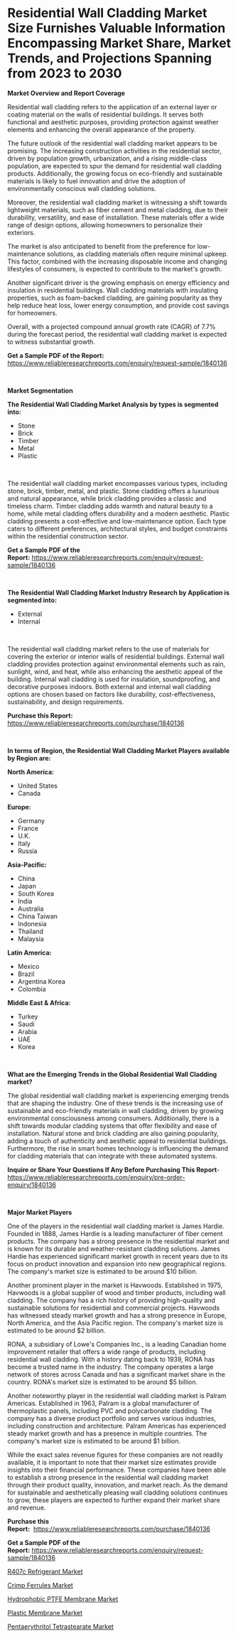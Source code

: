<p><h1>Residential Wall Cladding Market Size Furnishes Valuable Information Encompassing Market Share, Market Trends, and Projections Spanning from 2023 to 2030</h1></p><p><strong>Market Overview and Report Coverage</strong></p>
<p><p>Residential wall cladding refers to the application of an external layer or coating material on the walls of residential buildings. It serves both functional and aesthetic purposes, providing protection against weather elements and enhancing the overall appearance of the property.</p><p>The future outlook of the residential wall cladding market appears to be promising. The increasing construction activities in the residential sector, driven by population growth, urbanization, and a rising middle-class population, are expected to spur the demand for residential wall cladding products. Additionally, the growing focus on eco-friendly and sustainable materials is likely to fuel innovation and drive the adoption of environmentally conscious wall cladding solutions.</p><p>Moreover, the residential wall cladding market is witnessing a shift towards lightweight materials, such as fiber cement and metal cladding, due to their durability, versatility, and ease of installation. These materials offer a wide range of design options, allowing homeowners to personalize their exteriors.</p><p>The market is also anticipated to benefit from the preference for low-maintenance solutions, as cladding materials often require minimal upkeep. This factor, combined with the increasing disposable income and changing lifestyles of consumers, is expected to contribute to the market's growth.</p><p>Another significant driver is the growing emphasis on energy efficiency and insulation in residential buildings. Wall cladding materials with insulating properties, such as foam-backed cladding, are gaining popularity as they help reduce heat loss, lower energy consumption, and provide cost savings for homeowners.</p><p>Overall, with a projected compound annual growth rate (CAGR) of 7.7% during the forecast period, the residential wall cladding market is expected to witness substantial growth.</p></p>
<p><strong>Get a Sample PDF of the Report:</strong> <a href="https://www.reliableresearchreports.com/enquiry/request-sample/1840136">https://www.reliableresearchreports.com/enquiry/request-sample/1840136</a></p>
<p>&nbsp;</p>
<p><strong>Market Segmentation</strong></p>
<p><strong>The Residential Wall Cladding Market Analysis by types is segmented into:</strong></p>
<p><ul><li>Stone</li><li>Brick</li><li>Timber</li><li>Metal</li><li>Plastic</li></ul></p>
<p>&nbsp;</p>
<p><p>The residential wall cladding market encompasses various types, including stone, brick, timber, metal, and plastic. Stone cladding offers a luxurious and natural appearance, while brick cladding provides a classic and timeless charm. Timber cladding adds warmth and natural beauty to a home, while metal cladding offers durability and a modern aesthetic. Plastic cladding presents a cost-effective and low-maintenance option. Each type caters to different preferences, architectural styles, and budget constraints within the residential construction sector.</p></p>
<p><strong>Get a Sample PDF of the Report:</strong>&nbsp;<a href="https://www.reliableresearchreports.com/enquiry/request-sample/1840136">https://www.reliableresearchreports.com/enquiry/request-sample/1840136</a></p>
<p>&nbsp;</p>
<p><strong>The Residential Wall Cladding Market Industry Research by Application is segmented into:</strong></p>
<p><ul><li>External</li><li>Internal</li></ul></p>
<p>&nbsp;</p>
<p><p>The residential wall cladding market refers to the use of materials for covering the exterior or interior walls of residential buildings. External wall cladding provides protection against environmental elements such as rain, sunlight, wind, and heat, while also enhancing the aesthetic appeal of the building. Internal wall cladding is used for insulation, soundproofing, and decorative purposes indoors. Both external and internal wall cladding options are chosen based on factors like durability, cost-effectiveness, sustainability, and design requirements.</p></p>
<p><strong>Purchase this Report:</strong>&nbsp; <a href="https://www.reliableresearchreports.com/purchase/1840136">https://www.reliableresearchreports.com/purchase/1840136</a></p>
<p>&nbsp;</p>
<p><strong>In terms of Region, the Residential Wall Cladding Market Players available by Region are:</strong></p>
<p>
    <p> <strong> North America: </strong>
        <ul>
            <li>United States</li>
            <li>Canada</li>
        </ul>
        </p> 
    <p> <strong> Europe: </strong>
        <ul>
            <li>Germany</li>
            <li>France</li>
            <li>U.K.</li>
            <li>Italy</li>
            <li>Russia</li>
        </ul>
        </p> 
    <p> <strong> Asia-Pacific: </strong>
        <ul>
            <li>China</li>
            <li>Japan</li>
            <li>South Korea</li>
            <li>India</li>
            <li>Australia</li>
            <li>China Taiwan</li>
            <li>Indonesia</li>
            <li>Thailand</li>
            <li>Malaysia</li>
        </ul>
        </p> 
    <p> <strong> Latin America: </strong>
        <ul>
            <li>Mexico</li>
            <li>Brazil</li>
            <li>Argentina Korea</li>
            <li>Colombia</li>
        </ul>
        </p> 
    <p> <strong> Middle East & Africa: </strong>
        <ul>
            <li>Turkey</li>
            <li>Saudi</li>
            <li>Arabia</li>
            <li>UAE</li>
            <li>Korea</li>
        </ul>
    </p>
    </p>
<p>&nbsp;</p>
<p><strong>What are the Emerging Trends in the Global Residential Wall Cladding market?</strong></p>
<p><p>The global residential wall cladding market is experiencing emerging trends that are shaping the industry. One of these trends is the increasing use of sustainable and eco-friendly materials in wall cladding, driven by growing environmental consciousness among consumers. Additionally, there is a shift towards modular cladding systems that offer flexibility and ease of installation. Natural stone and brick cladding are also gaining popularity, adding a touch of authenticity and aesthetic appeal to residential buildings. Furthermore, the rise in smart homes technology is influencing the demand for cladding materials that can integrate with these automated systems.</p></p>
<p><strong>Inquire or Share Your Questions If Any Before Purchasing This Report</strong>- <a href="https://www.reliableresearchreports.com/enquiry/pre-order-enquiry/1840136">https://www.reliableresearchreports.com/enquiry/pre-order-enquiry/1840136</a></p>
<p>&nbsp;</p>
<p><strong>Major Market Players</strong></p>
<p><p>One of the players in the residential wall cladding market is James Hardie. Founded in 1888, James Hardie is a leading manufacturer of fiber cement products. The company has a strong presence in the residential market and is known for its durable and weather-resistant cladding solutions. James Hardie has experienced significant market growth in recent years due to its focus on product innovation and expansion into new geographical regions. The company's market size is estimated to be around $10 billion.</p><p>Another prominent player in the market is Havwoods. Established in 1975, Havwoods is a global supplier of wood and timber products, including wall cladding. The company has a rich history of providing high-quality and sustainable solutions for residential and commercial projects. Havwoods has witnessed steady market growth and has a strong presence in Europe, North America, and the Asia Pacific region. The company's market size is estimated to be around $2 billion.</p><p>RONA, a subsidiary of Lowe's Companies Inc., is a leading Canadian home improvement retailer that offers a wide range of products, including residential wall cladding. With a history dating back to 1939, RONA has become a trusted name in the industry. The company operates a large network of stores across Canada and has a significant market share in the country. RONA's market size is estimated to be around $5 billion.</p><p>Another noteworthy player in the residential wall cladding market is Palram Americas. Established in 1963, Palram is a global manufacturer of thermoplastic panels, including PVC and polycarbonate cladding. The company has a diverse product portfolio and serves various industries, including construction and architecture. Palram Americas has experienced steady market growth and has a presence in multiple countries. The company's market size is estimated to be around $1 billion.</p><p>While the exact sales revenue figures for these companies are not readily available, it is important to note that their market size estimates provide insights into their financial performance. These companies have been able to establish a strong presence in the residential wall cladding market through their product quality, innovation, and market reach. As the demand for sustainable and aesthetically pleasing wall cladding solutions continues to grow, these players are expected to further expand their market share and revenue.</p></p>
<p><strong>Purchase this Report:</strong>&nbsp;&nbsp;<a href="https://www.reliableresearchreports.com/purchase/1840136">https://www.reliableresearchreports.com/purchase/1840136</a></p>
<p></p>
<p><strong>Get a Sample PDF of the Report:</strong>&nbsp;<a href="https://www.reliableresearchreports.com/enquiry/request-sample/1840136">https://www.reliableresearchreports.com/enquiry/request-sample/1840136</a></p>
<p><p><a href="https://github.com/mabutironaldo/Market-Research-Report-List-2/blob/main/r407c-refrigerant-market.md">R407c Refrigerant Market</a></p><p><a href="https://github.com/lbird53714/Market-Research-Report-List-2/blob/main/crimp-ferrules-market.md">Crimp Ferrules Market</a></p><p><a href="https://github.com/castoriffic/Market-Research-Report-List-2/blob/main/hydrophobic-ptfe-membrane-market.md">Hydrophobic PTFE Membrane Market</a></p><p><a href="https://github.com/pizolina/Market-Research-Report-List-2/blob/main/plastic-membrane-market.md">Plastic Membrane Market</a></p><p><a href="https://github.com/ashepherd82/Market-Research-Report-List-2/blob/main/pentaerythritol-tetrastearate-market.md">Pentaerythritol Tetrastearate Market</a></p></p>